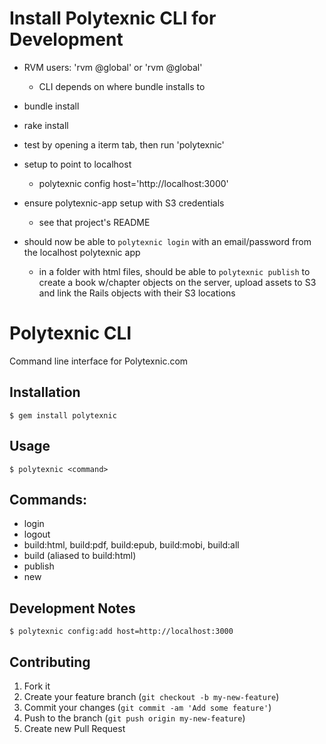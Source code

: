 # Install Polytexnic CLI for **Development**
- RVM users: 'rvm @global' or 'rvm <ruby-ver>@global'
  - CLI depends on where bundle installs to
- bundle install
- rake install

- test by opening a iterm tab, then run 'polytexnic'
- setup to point to localhost
  - polytexnic config host='http://localhost:3000'

- ensure polytexnic-app setup with S3 credentials
  - see that project's README
- should now be able to `polytexnic login` with an email/password from the
  localhost polytexnic app
  - in a folder with html files, should be able to `polytexnic publish` to
    create a book w/chapter objects on the server, upload assets to S3 and link
    the Rails objects with their S3 locations


# Polytexnic CLI

Command line interface for Polytexnic.com

## Installation

    $ gem install polytexnic

## Usage

    $ polytexnic <command>

## Commands:

* login
* logout
* build:html, build:pdf, build:epub, build:mobi, build:all
* build (aliased to build:html)
* publish
* new

## Development Notes
    $ polytexnic config:add host=http://localhost:3000

## Contributing

1. Fork it
2. Create your feature branch (`git checkout -b my-new-feature`)
3. Commit your changes (`git commit -am 'Add some feature'`)
4. Push to the branch (`git push origin my-new-feature`)
5. Create new Pull Request
